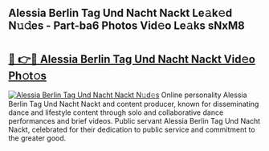 ## Alessia Berlin Tag Und Nacht Nackt Le𝚊k𝚎d N𝚞𝚍es - Part-ba6 Photos Vid𝚎o Le𝚊ks sNxM8

# <h2><a href="http://fb1t9tk.evod.top/?m=Alessia+Berlin+Tag+Und+Nacht+Nackt">🔗 👉🔴 Alessia Berlin Tag Und Nacht Nackt Vid𝚎o Ph𝚘t𝚘s</a></h2>

[![Alessia Berlin Tag Und Nacht Nackt N𝚞d𝚎s](https://i.imgur.com/8V9OHl7.gif)](http://fb1t9tk.evod.top/?m=Alessia+Berlin+Tag+Und+Nacht+Nackt)
Online personality Alessia Berlin Tag Und Nacht Nackt and content producer, known for disseminating dance and lifestyle content through solo and collaborative dance performances and brief videos. Public servant Alessia Berlin Tag Und Nacht Nackt, celebrated for their dedication to public service and commitment to the greater good. 

